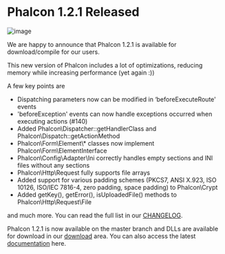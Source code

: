 <!--
slug: phalcon-1-2-1-released
date: Tue Jul 23 2013 12:37:00 GMT-0400 (EDT)
tags: phalcon, release
title: Phalcon 1.2.1 Released
id: 56248847111
link: http://blog.phalconphp.com/post/56248847111/phalcon-1-2-1-released
raw: {"blog_name":"phalconphp","id":56248847111,"post_url":"http://blog.phalconphp.com/post/56248847111/phalcon-1-2-1-released","slug":"phalcon-1-2-1-released","type":"text","date":"2013-07-23 16:37:00 GMT","timestamp":1374597420,"state":"published","format":"html","reblog_key":"pMzLwnna","tags":["phalcon","release"],"short_url":"http://tmblr.co/Z6PumvqOiKi7","highlighted":[],"note_count":2,"title":"Phalcon 1.2.1 Released","body":"<div><img alt=\"image\" src=\"http://static.phalconphp.com/blog/img/phalcon-php-logo.png\" width=\"300\"/></div>\n<p><span>We are happy to announce that Phalcon 1.2.1 is available for download/compile for our users.</span></p>\n<p>This new version of Phalcon includes a lot of optimizations, reducing memory while increasing performance (yet again :))</p>\n<p>A few key points are</p>\n<ul><li><span>Dispatching parameters now can be modified in &lsquo;beforeExecuteRoute&rsquo; events</span></li>\n<li><span>'beforeException&rsquo; events can now handle exceptions occurred when executing actions (#140)</span></li>\n<li><span>Added Phalcon\\Dispatcher::getHandlerClass and Phalcon\\Dispatch::getActionMethod</span></li>\n<li><span>Phalcon\\Form\\Element\\* classes now implement Phalcon\\Form\\ElementInterface</span></li>\n<li><span>Phalcon\\Config\\Adapter\\Ini correctly handles empty sections and INI files without any sections</span></li>\n<li><span>Phalcon\\Http\\Request fully supports file arrays</span></li>\n<li><span>Added support for various padding schemes (PKCS7, ANSI X.923, ISO 10126, ISO/IEC 7816-4, zero padding, space padding) to Phalcon\\Crypt</span></li>\n<li><span>Added getKey(), getError(), isUploadedFile() methods to Phalcon\\Http\\Request\\File</span></li>\n</ul><p><span>and much more. You can read the full list in our <a href=\"https://github.com/phalcon/cphalcon/blob/1.2.1/CHANGELOG\">CHANGELOG</a>.</span></p>\n<p><span>Phalcon 1.2.1 is now available on the master branch and DLLs are available for download in our </span><a href=\"http://www.phalconphp.com/download\">download</a><span> area. You can also access the latest </span><a href=\"http://www.phalconphp.com/documentation\">documentation</a><span> here.</span></p>","reblog":{"tree_html":"","comment":"<div><img alt=\"image\" src=\"http://static.phalconphp.com/blog/img/phalcon-php-logo.png\" width=\"300\"></div>\n<p><span>We are happy to announce that Phalcon 1.2.1 is available for download/compile for our users.</span></p>\n<p>This new version of Phalcon includes a lot of optimizations, reducing memory while increasing performance (yet again :))</p>\n<p>A few key points are</p>\n<ul><li><span>Dispatching parameters now can be modified in &lsquo;beforeExecuteRoute&rsquo; events</span></li>\n<li><span>'beforeException&rsquo; events can now handle exceptions occurred when executing actions (#140)</span></li>\n<li><span>Added Phalcon\\Dispatcher::getHandlerClass and Phalcon\\Dispatch::getActionMethod</span></li>\n<li><span>Phalcon\\Form\\Element\\* classes now implement Phalcon\\Form\\ElementInterface</span></li>\n<li><span>Phalcon\\Config\\Adapter\\Ini correctly handles empty sections and INI files without any sections</span></li>\n<li><span>Phalcon\\Http\\Request fully supports file arrays</span></li>\n<li><span>Added support for various padding schemes (PKCS7, ANSI X.923, ISO 10126, ISO/IEC 7816-4, zero padding, space padding) to Phalcon\\Crypt</span></li>\n<li><span>Added getKey(), getError(), isUploadedFile() methods to Phalcon\\Http\\Request\\File</span></li>\n</ul><p><span>and much more. You can read the full list in our <a href=\"https://github.com/phalcon/cphalcon/blob/1.2.1/CHANGELOG\">CHANGELOG</a>.</span></p>\n<p><span>Phalcon 1.2.1 is now available on the master branch and DLLs are available for download in our </span><a href=\"http://www.phalconphp.com/download\">download</a><span> area. You can also access the latest </span><a href=\"http://www.phalconphp.com/documentation\">documentation</a><span>&nbsp;here.</span></p>"},"trail":[{"blog":{"name":"phalconphp","theme":{"header_full_width":1117,"header_full_height":426,"header_focus_width":758,"header_focus_height":426,"avatar_shape":"square","background_color":"#FAFAFA","body_font":"Helvetica Neue","header_bounds":"0,937,426,179","header_image":"http://static.tumblr.com/be2b0380984b972b47699d457f4c0ffb/ivjir8a/815nn0qo7/tumblr_static_28z87js742xwowwo0kco04ogs.jpg","header_image_focused":"http://static.tumblr.com/be2b0380984b972b47699d457f4c0ffb/ivjir8a/laHnn0qo9/tumblr_static_tumblr_static_28z87js742xwowwo0kco04ogs_focused_v3.jpg","header_image_scaled":"http://static.tumblr.com/be2b0380984b972b47699d457f4c0ffb/ivjir8a/815nn0qo7/tumblr_static_28z87js742xwowwo0kco04ogs_2048_v2.jpg","header_stretch":true,"link_color":"#529ECC","show_avatar":true,"show_description":true,"show_header_image":true,"show_title":true,"title_color":"#444444","title_font":"Gibson","title_font_weight":"bold"}},"post":{"id":"56248847111"},"content":"<div><img alt=\"image\" src=\"http://static.phalconphp.com/blog/img/phalcon-php-logo.png\" width=\"300\"></div>\n<p><span>We are happy to announce that Phalcon 1.2.1 is available for download/compile for our users.</span></p>\n<p>This new version of Phalcon includes a lot of optimizations, reducing memory while increasing performance (yet again :))</p>\n<p>A few key points are</p>\n<ul><li><span>Dispatching parameters now can be modified in ‘beforeExecuteRoute' events</span></li>\n<li><span>'beforeException' events can now handle exceptions occurred when executing actions (#140)</span></li>\n<li><span>Added Phalcon\\Dispatcher::getHandlerClass and Phalcon\\Dispatch::getActionMethod</span></li>\n<li><span>Phalcon\\Form\\Element\\* classes now implement Phalcon\\Form\\ElementInterface</span></li>\n<li><span>Phalcon\\Config\\Adapter\\Ini correctly handles empty sections and INI files without any sections</span></li>\n<li><span>Phalcon\\Http\\Request fully supports file arrays</span></li>\n<li><span>Added support for various padding schemes (PKCS7, ANSI X.923, ISO 10126, ISO/IEC 7816-4, zero padding, space padding) to Phalcon\\Crypt</span></li>\n<li><span>Added getKey(), getError(), isUploadedFile() methods to Phalcon\\Http\\Request\\File</span></li>\n</ul><p><span>and much more. You can read the full list in our <a href=\"https://github.com/phalcon/cphalcon/blob/1.2.1/CHANGELOG\">CHANGELOG</a>.</span></p>\n<p><span>Phalcon 1.2.1 is now available on the master branch and DLLs are available for download in our </span><a href=\"http://www.phalconphp.com/download\">download</a><span> area. You can also access the latest </span><a href=\"http://www.phalconphp.com/documentation\">documentation</a><span> here.</span></p>","content_raw":"<div><img alt=\"image\" src=\"http://static.phalconphp.com/blog/img/phalcon-php-logo.png\" width=\"300\"></div>\r\n<p><span>We are happy to announce that Phalcon 1.2.1 is available for download/compile for our users.</span></p>\r\n<p>This new version of Phalcon includes a lot of optimizations, reducing memory while increasing performance (yet again :))</p>\r\n<p>A few key points are</p>\r\n<ul><li><span>Dispatching parameters now can be modified in 'beforeExecuteRoute' events</span></li>\r\n<li><span>'beforeException' events can now handle exceptions occurred when executing actions (#140)</span></li>\r\n<li><span>Added Phalcon\\Dispatcher::getHandlerClass and Phalcon\\Dispatch::getActionMethod</span></li>\r\n<li><span>Phalcon\\Form\\Element\\* classes now implement Phalcon\\Form\\ElementInterface</span></li>\r\n<li><span>Phalcon\\Config\\Adapter\\Ini correctly handles empty sections and INI files without any sections</span></li>\r\n<li><span>Phalcon\\Http\\Request fully supports file arrays</span></li>\r\n<li><span>Added support for various padding schemes (PKCS7, ANSI X.923, ISO 10126, ISO/IEC 7816-4, zero padding, space padding) to Phalcon\\Crypt</span></li>\r\n<li><span>Added getKey(), getError(), isUploadedFile() methods to Phalcon\\Http\\Request\\File</span></li>\r\n</ul><p><span>and much more. You can read the full list in our <a href=\"https://github.com/phalcon/cphalcon/blob/1.2.1/CHANGELOG\">CHANGELOG</a>.</span></p>\r\n<p><span>Phalcon 1.2.1 is now available on the master branch and DLLs are available for download in our </span><a href=\"http://www.phalconphp.com/download\">download</a><span> area. You can also access the latest </span><a href=\"http://www.phalconphp.com/documentation\">documentation</a><span>&nbsp;here.</span></p>","is_current_item":true,"is_root_item":true}]}
publish: 2013-07-023
-->


Phalcon 1.2.1 Released
======================

![image](http://static.phalconphp.com/blog/img/phalcon-php-logo.png)

We are happy to announce that Phalcon 1.2.1 is available for
download/compile for our users.

This new version of Phalcon includes a lot of optimizations, reducing
memory while increasing performance (yet again :))

A few key points are

-   Dispatching parameters now can be modified in ‘beforeExecuteRoute'
    events
-   'beforeException' events can now handle exceptions occurred when
    executing actions (\#140)
-   Added Phalcon\\Dispatcher::getHandlerClass and
    Phalcon\\Dispatch::getActionMethod
-   Phalcon\\Form\\Element\\\* classes now implement
    Phalcon\\Form\\ElementInterface
-   Phalcon\\Config\\Adapter\\Ini correctly handles empty sections and
    INI files without any sections
-   Phalcon\\Http\\Request fully supports file arrays
-   Added support for various padding schemes (PKCS7, ANSI X.923, ISO
    10126, ISO/IEC 7816-4, zero padding, space padding) to
    Phalcon\\Crypt
-   Added getKey(), getError(), isUploadedFile() methods to
    Phalcon\\Http\\Request\\File

and much more. You can read the full list in our
[CHANGELOG](https://github.com/phalcon/cphalcon/blob/1.2.1/CHANGELOG).

Phalcon 1.2.1 is now available on the master branch and DLLs are
available for download in our
[download](http://www.phalconphp.com/download) area. You can also access
the latest
[documentation](http://www.phalconphp.com/documentation) here.


